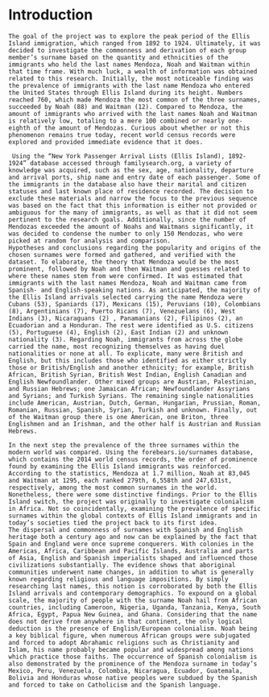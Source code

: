 # Introduction 

	The goal of the project was to explore the peak period of the Ellis Island immigration, which ranged from 1892 to 1924. Ultimately, it was decided to investigate the commonness and derivation of each group member’s surname based on the quantity and ethnicities of the immigrants who held the last names Mendoza, Noah and Waitman within that time frame. With much luck, a wealth of information was obtained related to this research. Initially, the most noticeable finding was the prevalence of immigrants with the last name Mendoza who entered the United States through Ellis Island during its height. Numbers reached 760, which made Mendoza the most common of the three surnames, succeeded by Noah (88) and Waitman (12). Compared to Mendoza, the amount of immigrants who arrived with the last names Noah and Waitman is relatively low, totaling to a mere 100 combined or nearly one-eighth of the amount of Mendozas. Curious about whether or not this phenomenon remains true today, recent world census records were explored and provided immediate evidence that it does.

	 Using the “New York Passenger Arrival Lists (Ellis Island), 1892-1924” database accessed through familysearch.org, a variety of knowledge was acquired, such as the sex, age, nationality, departure and arrival ports, ship name and entry date of each passenger. Some of the immigrants in the database also have their marital and citizen statuses and last known place of residence recorded. The decision to exclude these materials and narrow the focus to the previous sequence was based on the fact that this information is either not provided or ambiguous for the many of immigrants, as well as that it did not seem pertinent to the research goals. Additionally, since the number of Mendozas exceeded the amount of Noahs and Waitmans significantly, it was decided to condense the number to only 150 Mendozas, who were picked at random for analysis and comparison.
	Hypotheses and conclusions regarding the popularity and origins of the chosen surnames were formed and gathered, and verified with the dataset. To elaborate, the theory that Mendoza would be the most prominent, followed by Noah and then Waitman and guesses related to where these names stem from were confirmed. It was estimated that immigrants with the last names Mendoza, Noah and Waitman came from Spanish- and English-speaking nations. As anticipated, the majority of the Ellis Island arrivals selected carrying the name Mendoza were Cubans (53), Spaniards (17), Mexicans (15), Peruvians (10), Colombians (8), Argentinians (7), Puerto Ricans (7), Venezuelans (6), West Indians (3), Nicaraguans (2) , Panamanians (2), Filipinos (2), an Ecuadorian and a Honduran. The rest were identified as U.S. citizens (5), Portuguese (4), English (2), East Indian (2) and unknown nationality (3). Regarding Noah, immigrants from across the globe carried the name, most recognizing themselves as having duel nationalities or none at all. To explicate, many were British and English, but this includes those who identified as either strictly those or British/English and another ethnicity; for example, British African, British Syrian, British West Indian, English Canadian and English Newfoundlander. Other mixed groups are Austrian, Palestinian, and Russian Hebrews; one Jamaican African; Newfoundlander Assyrians and Syrians; and Turkish Syrians. The remaining single nationalities include American, Austrian, Dutch, German, Hungarian, Prussian, Roman, Romanian, Russian, Spanish, Syrian, Turkish and unknown. Finally, out of the Waitman group there is one American, one Briton, three Englishmen and an Irishman, and the other half is Austrian and Russian Hebrews.

	In the next step the prevalence of the three surnames within the modern world was compared. Using the forebears.io/surnames database, which contains the 2014 world census records, the order of prominence found by examining the Ellis Island immigrants was reinforced. According to the statistics, Mendoza at 1.7 million, Noah at 83,045 and Waitman at 1295, each ranked 279th, 6,558th and 247,631st, respectively, among the most common surnames in the world. Nonetheless, there were some distinctive findings. Prior to the Ellis Island switch, the project was originally to investigate colonialism in Africa. Not so coincidentally, examining the prevalence of specific surnames within the global contexts of Ellis Island immigrants and in today’s societies tied the project back to its first idea.
	The dispersal and commonness of surnames with Spanish and English heritage both a century ago and now can be explained by the fact that Spain and England were once supreme conquerers. With colonies in the Americas, Africa, Caribbean and Pacific Islands, Australia and parts of Asia, English and Spanish imperialists shaped and influenced those civilizations substantially. The evidence shows that aboriginal communities underwent name changes, in addition to what is generally known regarding religious and language impositions. By simply researching last names, this notion is corroborated by both the Ellis Island arrivals and contemporary demographics. To expound on a global scale, the majority of people with the surname Noah hail from African countries, including Cameroon, Nigeria, Uganda, Tanzania, Kenya, South Africa, Egypt, Papua New Guinea, and Ghana. Considering that the name does not derive from anywhere in that continent, the only logical deduction is the presence of English/European colonialism. Noah being a key biblical figure, when numerous African groups were subjugated and forced to adopt Abrahamic religions such as Christianity and Islam, his name probably became popular and widespread among nations which practice those faiths. The occurrence of Spanish colonialism is also demonstrated by the prominence of the Mendoza surname in today’s Mexico, Peru, Venezuela, Colombia, Nicaragua, Ecuador, Guatemala, Bolivia and Honduras whose native peoples were subdued by the Spanish and forced to take on Catholicism and the Spanish language.
